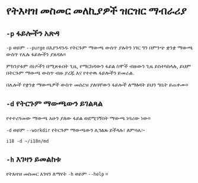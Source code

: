# የትእዛዝ መስመር መለኪያዎች ዝርዝር ማብራሪያ

## `-p` ፋይሎችን አጽዳ

`-p` ወይም `--purge` በእያንዳንዱ የትርጉም ማውጫ ውስጥ ያሉትን ነገር ግን በምንጭ ቋንቋ ማውጫ ውስጥ የሌሉ ፋይሎችን ያጸዳሉ።

ምክንያቱም ሰነዶችን በሚጽፉበት ጊዜ, የማርክዳውን ፋይል ስሞች ብዙውን ጊዜ ይስተካከላሉ, ይህም በትርጉም ማውጫ ውስጥ ብዙ ያረጁ እና የተተዉ ፋይሎችን ይመራል.

በሌሎች የቋንቋ ማውጫዎች ውስጥ መሰረዝ ያለባቸውን ፋይሎች ለማፅዳት ይህን ግቤት ይጠቀሙ።

## `-d` የትርጉም ማውጫውን ይገልጻል

የተተረጎመው ማውጫ አሁን ያለው ፋይል ወደሚገኝበት ማውጫ ነባሪው ነው።

`-d` ወይም `--workdir` የትርጉም ማውጫውን ሊገልጹ ይችላሉ፣ ለምሳሌ፡-

```
i18 -d ~/i18n/md
```

## `-h` እገዛን ይመልከቱ

የትእዛዝ መስመር እገዛን ለማየት `-h` ወይም `--help` ።